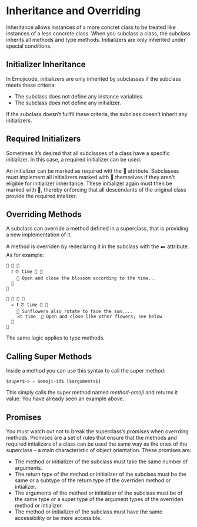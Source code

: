 # Inheritance and Overriding

Inheritance allows instances of a more concret class to be treated like
instances of a less concrete class. When you subclass a class, the subclass
inherits all methods and type methods. Initializers are only inherited under
special conditions.

## Initializer Inheritance

In Emojicode, initializers are only inherited by subclasses if the subclass
meets these criteria:

- The subclass does not define any instance variables.
- The subclass does not define any initializer.

If the subclass doesn’t fullfil these criteria, the subclass doesn’t inherit
any initializers.

## Required Initializers

Sometimes it’s desired that all subclasses of a class have a specific
initializer. In this case, a required initializer can be used.

An initializer can be marked as required witt the 🔑 attribute. Subclasses must
implement all initializers marked with 🔑 themselves if they aren't eligible
for initializer inheritance. These initializer again must then be marked with
🔑, thereby enforcing that all descendants of the original class provide the
required intalizer.

## Overriding Methods

A subclass can override a method defined in a superclass, that is providing
a new implementation of it.

A method is overriden by redeclaring it in the subclass with the ✒️ attribute.
As for example:

```
🐇 🌼 🍇
  ❗️ ⏰ time 🔢 🍇
    💭 Open and close the blossom according to the time...
  🍉
🍉

🐇 🌻 🌼 🍇
  ✒️ ❗️ ⏰ time 🔢 🍇
    💭 Sunflowers also rotate to face the sun....
    ⤴️⏰ time  💭 Open and close like other flowers; see below
  🍉
🍉
```

The same logic applies to type methods.

## Calling Super Methods

Inside a method you can use this syntax to call the super method:

```syntax
$super$-> ⤴️ $emoji-id$ [$arguments$]
```

This simply calls the super method named *method-emoji* and returns it value.
You have already seen an example above.

## Promises

You must watch out not to break the superclass’s *promises* when overrding
methods. Promises are a set of rules that ensure that the methods and required
intializers of a class can be used the same way as the ones of the superclass –
a main characteristic of object orientation. These promises are:

- The method or initializer of the subclass must take the same number of
  arguments.
- The return type of the method or initializer of the subclass must be the
  same or a subtype of the return type of the overriden method or intializer.
- The arguments of the method or initializer of the subclass must be of the same
  type or a super type of the argument types of the overriden method or
  intializer.
- The method or initializer of the subclass must have the same accessibility
  or be more accessible.
